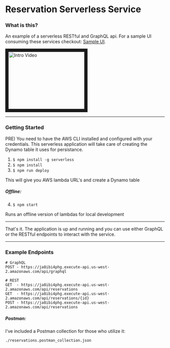 # Reservation Serverless Service

### What is this?

An example of a serverless RESTful and GraphQL api. For a sample UI consuming these services checkout: 
[Sample UI](https://github.com/abeagley/reservation-ui).

<a href="http://www.youtube.com/watch?feature=player_embedded&v=Vc3hcwFscME
" target="_blank"><img src="http://img.youtube.com/vi/Vc3hcwFscME/0.jpg" 
alt="Intro Video" width="240" height="180" border="10" /></a>

---

### Getting Started

PRE) You need to have the AWS CLI installed and configured with your credentials. This
serverless application will take care of creating the Dynamo table it uses for persistance.

1) `$ npm install -g serverless`
2) `$ npm install`
3) `$ npm run deploy` 

This will give you AWS lambda URL's and create a Dynamo table

##### Offline:

4) `$ npm start`

Runs an offline version of lambdas for local development

----------

That's it. The application is up and running and you can use either GraphQL or the RESTful 
endpoints to interact with the service.

----------

### Example Endpoints

```
# GraphQL
POST - https://ja8ibi4phg.execute-api.us-west-2.amazonaws.com/api/graphql

# REST
GET  - https://ja8ibi4phg.execute-api.us-west-2.amazonaws.com/api/reservations
GET  - https://ja8ibi4phg.execute-api.us-west-2.amazonaws.com/api/reservations/{id}
POST - https://ja8ibi4phg.execute-api.us-west-2.amazonaws.com/api/reservations
```

##### Postman:

I've included a Postman collection for those who utilize it:

`./reservations.postman_collection.json`
